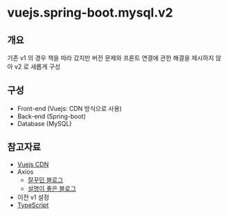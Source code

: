 # vuejs.spring-boot.mysql.v2

## 개요

기존 v1 의 경우 책을 따라 갔지만 버전 문제와 프론트 연결에 관한 해결을 제시하지 않아 v2 로 새롭게 구성

## 구성

- Front-end (Vuejs: CDN 방식으로 사용)
- Back-end (Spring-boot)
- Database (MySQL)

## 참고자료

- [Vuejs CDN](https://codelabs-vue.web.app/s01)
- Axios
  - [잘꾸민 블로그](https://kyounghwan01.github.io/blog/TS/fundamentals/basic/#union)
  - [설명이 좋은 블로그](https://yamoo9.github.io/axios/guide/api.html#%EA%B5%AC%EC%84%B1-%EC%98%B5%EC%85%98)
- 이전 v1 설정
- [TypeScript](https://kyounghwan01.github.io/blog/TS/fundamentals/basic/#union)
